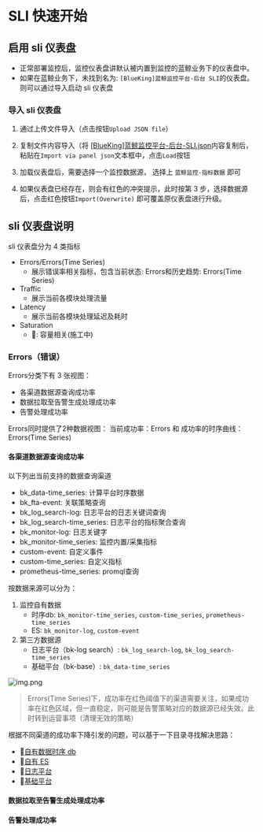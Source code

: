 # SLI 快速开始 

## 启用 sli 仪表盘

- 正常部署监控后，监控仪表盘讲默认被内置到监控的蓝鲸业务下的仪表盘中。
- 如果在蓝鲸业务下，未找到名为: `[BlueKing]蓝鲸监控平台-后台 SLI`的仪表盘。则可以通过导入启动 sli 仪表盘

### 导入 sli 仪表盘
1. 通过上传文件导入（点击按钮`Upload JSON file`）

2. 复制文件内容导入（将
[[BlueKing]蓝鲸监控平台-后台-SLI.json](dashboard%2F%5BBlueKing%5D%E8%93%9D%E9%B2%B8%E7%9B%91%E6%8E%A7%E5%B9%B3%E5%8F%B0-%E5%90%8E%E5%8F%B0-SLI.json)内容复制后，粘贴在`Import via panel json`文本框中，点击`Load`按钮
3. 加载仪表盘后，需要选择一个监控数据源， 选择上 `蓝鲸监控-指标数据` 即可
4. 如果仪表盘已经存在，则会有红色的冲突提示，此时按第 3 步，选择数据源后，点击红色按钮`Import(Overwrite)` 即可覆盖原仪表盘进行升级。

## sli 仪表盘说明

sli 仪表盘分为 4 类指标
- Errors/Errors(Time Series)
  - 展示错误率相关指标，包含当前状态: Errors和历史趋势: Errors(Time Series)
- Traffic
  - 展示当前各模块处理流量
- Latency
  - 展示当前各模块处理延迟及耗时
- Saturation
  - 🚧: 容量相关(施工中)


### Errors（错误）

Errors分类下有 3 张视图：

- 各渠道数据源查询成功率
- 数据拉取至告警生成处理成功率
- 告警处理成功率

Errors同时提供了2种数据视图： 当前成功率：Errors 和 成功率的时序曲线：Errors(Time Series) 

#### 各渠道数据源查询成功率
以下列出当前支持的数据查询渠道
* bk_data-time_series: 计算平台时序数据
* bk_fta-event: 关联策略查询
* bk_log_search-log: 日志平台的日志关键词查询
* bk_log_search-time_series: 日志平台的指标聚合查询 
* bk_monitor-log: 日志关键字
* bk_monitor-time_series: 监控内置/采集指标 
* custom-event: 自定义事件
* custom-time_series: 自定义指标
* prometheus-time_series: promql查询

按数据来源可以分为：
1. 监控自有数据
   - 时序db: `bk_monitor-time_series`, `custom-time_series`,  `prometheus-time_series`
   - ES: `bk_monitor-log`, `custom-event`
2. 第三方数据源
   - 日志平台（bk-log search）: `bk_log_search-log`, `bk_log_search-time_series`
   - 基础平台（bk-base）: `bk_data-time_series`

![img.png](img/img.png)

> Errors(Time Series)下，成功率在红色阈值下的渠道需要关注，如果成功率在红色区域，但一直稳定，则可能是告警策略对应的数据源已经失效。此时转到运营事项（清理无效的策略）

根据不同渠道的成功率下降引发的问题，可以基于一下目录寻找解决思路：
- 🚧[自有数据时序 db]()
- 🚧[自有 ES]()
- 🚧[日志平台]()
- 🚧[基础平台]()
    
#### 数据拉取至告警生成处理成功率


#### 告警处理成功率

